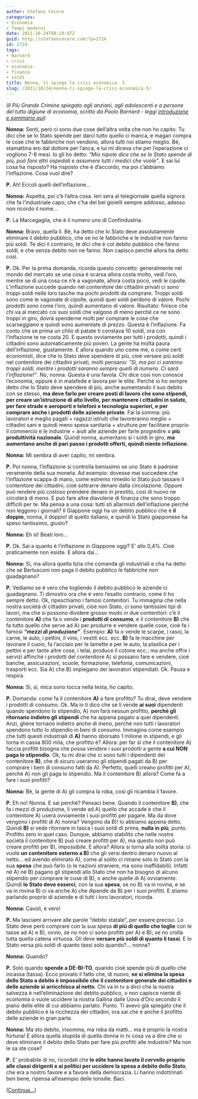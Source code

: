 ```yaml
---
author: Stefano Cecere
categories:
- Economia
- Tempi moderni
date: 2011-10-24T08:29:07Z
guid: http://stefanocecere.com/?p=2724
id: 2724
tags:
- Barnard
- crisi
- economia
- finanza
- soldi
title: Nonna, ti spiego la crisi economica. 5
slug: /2011/10/24/nonna-ti-spiego-la-crisi-economica-5/
---
```


_(Il Più Grande Crimine spiegato agli anziani, agli adolescenti e a persone del tutto digiune di economia, scritto da Paolo Barnard - leggi [introduzione e sommario qui](http://stefanocecere.com/2011/10/24/vi-spiego-la-crisi-economica/ "Vi spiego la crisi economica"))_

**Nonna:** Senti, però ci sono due cose dell’altra volta che non ho capito. Tu dici che se lo Stato spende per darci tutto quello ci manca, e magari compra le cose che le fabbriche non vendono, allora tutti noi stiamo meglio. Bè, stamattina ero dal dottore per l’anca, e lui mi diceva che per l’operazione ci vogliono 7-8 mesi. Io gli ho detto: _“Mio nipote dice che se lo Stato spende di più, può fare altri ospedali e assumere tutti i medici che vuole”_. E sai lui cosa ha risposto? Ha risposto che è d’accordo, ma poi c’abbiamo l’inflazione. Cosa vuol dire?

**P.** Ah! Eccoli quelli dell’inflazione…

**Nonna:** Aspetta, poi c’è l’altra cosa. Ieri sera al telegiornale quella signora che fa l’industriale capo, che c’ha dei bei gioielli sempre addosso, adesso non ricordo il nome…

**P.** La Marcegaglia, che è il numero uno di Confindustria.

**Nonna:** Bravo, quella lì. Bè, ha detto che lo Stato deve assolutamente eliminare il debito pubblico, che se no le fabbriche e le industrie non fanno più soldi. Te dici il contrario, te dici che è col debito pubblico che fanno soldi, e che senza debito non ne fanno. Non capisco perché allora ha detto così.

**P.** Ok. Per la prima domanda, ricorda questo concetto: generalmente nel mondo del mercato se una cosa è scarsa allora costa molto, vedi l’oro, mentre se di una cosa ce n’è a vagonate, allora costa poco, vedi le cipolle. L’inflazione succede quando nel contenitore dei cittadini privati ci sono troppi soldi nelle loro tasche ma pochi prodotti da comprare. Troppi soldi sono come le vagonate di cipolle, quindi quei soldi perdono di valore. Pochi prodotti sono come l’oro, quindi aumentano di valore. Risultato: finisce che chi va al mercato coi suoi soldi che valgono di meno perché ce ne sono troppi in giro, dovrà spenderne molti per comprare le cose che scarseggiano e quindi sono aumentate di prezzo. Questa è l’inflazione. Fa conto che se prima un chilo di patate ti constava 10 soldi, ora con l’inflazione te ne costa 20. E questo ovviamente per tutti i prodotti, quindi i cittadini sono automaticamente più poveri. La gente ha molta paura dell’inflazione, giustamente. E allora quando uno come me, o come certi economisti, dice che lo Stato deve spendere di più, cioè versare più soldi nel contenitore dei cittadini privati, molti pensano: _“Sì, ma poi ci saranno troppi soldi, mentre i prodotti saranno sempre quelli di numero. Ci sarà l’inflazione!”_. No, nonna. Questa è una favola. Chi dice così non conosce l’economia, oppure è in malafede e lavora per le elite. Perché io ho sempre detto che lo Stato deve spendere di più, anche aumentando il suo debito con se stesso, **ma deve farlo per creare posti di lavoro che sono stipendi, per creare un’istruzione di alto livello, per mantenere i cittadini in salute, per fare strade e aeroporti e telefoni e tecnologia superiori, e per comprare anche i prodotti delle aziende private**. Fai la somma: più lavoratori e meglio pagati + ragazzi istruiti che lavoreranno meglio + cittadini sani e quindi meno spesa sanitaria + strutture per facilitare proprio il commercio e le industrie + aiuti alle aziende per farle progredire **= più produttività nazionale**. Quindi nonna, aumentano sì i soldi in giro, **ma aumentano anche di pari passo i prodotti offerti, quindi niente inflazione.**

**Nonna:** Mi sembra di aver capito, mi sembra.

**P.** Poi nonna, l’inflazione si controlla benissimo se uno Stato è padrone veramente della sua moneta. Ad esempio: dovesse mai succedere che l’inflazione scappa di mano, come estremo rimedio lo Stato può tassare il contenitore dei cittadini, cioè sottrarre denaro dalla circolazione. Oppure può rendere più costoso prendere denaro in prestito, così di nuovo ne circolerà di meno. E può fare altre diavolerie di finanza che sono troppo difficili per te. Ma pensa a una cosa: tutti sti allarmisti dell’inflazione perché non leggono i giornali? Il Giappone oggi ha un debito pubblico che è **il doppio**, nonna, il doppio! di quello italiano, e quindi lo Stato giapponese ha speso tantissimo, giusto?

**Nonna:** Eh sì! Beati loro…

**P.** Ok. Sai a quanto è l’inflazione in Giappone oggi? E’ allo 0,4%. Cioè praticamente non esiste. E allora dai…

**Nonna:** Sì, ma allora quella tizia che comanda gli industriali e cha ha detto che se Berlusconi non paga il debito pubblico le fabbriche non guadagnano?

**P.** Vediamo se è vero che togliendo il debito pubblico le aziende ci guadagnano. Ti dimostro ora che è vero l’esatto contrario, come ti ho sempre detto. Ok, ripeschiamo i famosi contenitori. Tu immagina che nella nostra società di cittadini privati, cioè non Stato, ci sono tantissimi tipi di lavori, ma che si possono dividere grosso modo in due contenitori: c’è il contenitore **A)** che fa o vende i **prodotti di consumo**, e il contenitore **B)** che fa tutto quello che serve ad A) per produrre e vendere quelle cose, cioè fa i famosi _**“mezzi di produzione”**_. Esempio: **A)** fa o vende le scarpe, i rasoi, la carne, le auto, i pettini, il vino, i vestiti ecc. ecc. **B)** fa le macchine per lavorare il cuoio, fa l’acciaio per le lamette e per le auto, la plastica per i pettini e per tante altre cose, i telai, produce il cotone ecc.; ma anche offre i servizi affinché i prodotti del contenitore A) si possano fare e vendere, cioè banche, assicurazioni, scuole, formazione, telefonia, comunicazioni, trasporti ecc. Sia A) che B) impiegano dei lavoratori stipendiati. Ok. Pausa e respira.

**Nonna:** Sì, sì, mica sono tocca nella testa, ho capito.

**P.** Domanda: come fa il contenitore **A)** a fare profitto? Tu dirai, deve vendere i prodotti di consumo. Ok. Ma io ti dico che se li vende **ai suoi** dipendenti quando spendono lo stipendio, A) non farà nessun profitto, **perché gli ritornano indietro gli stipendi** che ha appena pagato a quei dipendenti. Anzi, gliene tornano indietro anche di meno, perché non tutti i lavoratori spendono tutto lo stipendio in beni di consumo. Immagina come esempio che tutti questi industriali di **A)** hanno sborsato 1 milione in stipendi, e gli torna in cassa 800 mila, che profitto è? Allora: per far sì che il contenitore A) faccia profitti bisogna che possa vendere i suoi prodotti a gente **a cui NON paga lo stipendio**. Ok, tu mi dirai che ci sono tutti i dipendenti del contenitore **B)**, che di sicuro useranno gli stipendi pagati da B) per comprare i beni di consumo fatti da A). Perfetto, quelli creano profitti per A), perché A) non gli paga lo stipendio. Ma il contenitore B) allora? Come fa a fare i suoi profitti?

**Nonna:** Bè, la gente di A) gli compra la roba, così gli ricambia il favore.

**P.** Eh no! Nonna. E sai perché? Pensaci bene. Quando il contenitore **B)**, che fa i mezzi di produzione, li vende ad A) quello che accade è che il contenitore A) userà ovviamente i suoi profitti per pagare. Ma da dove vengono i profitti di A) nonna? Vengono da B)! lo abbiamo appena detto. Quindi **B)** si vede ritornare in tasca i suoi soldi di prima, **nulla in più**, punto. Profitto zero in quel caso. Dunque, abbiamo stabilito che nelle nostre società il contenitore B) può creare profitti per A), ma questo non può creare profitti per B), impossibile. E allora? Allora si torna alla solita storia: ci vuole **un contenitore esterno a B)** che gli versi dentro denaro nuovo al netto… ed avendo eliminato A), come al solito ci rimane solo lo Stato con la sua **spesa** che può farlo (o le nazioni straniere, ma sono inaffidabili). Infatti né A) né B) pagano gli stipendi allo Stato che non ha bisogno di alcuno stipendio per comprare le cose di B), o anche quelle di A) ovviamente. Quindi **lo Stato deve esserci**, con la sua **spesa**, se no B) va in rovina, e se va in rovina B) ci va anche A) che dipende da B) per i suoi profitti. E stiamo parlando proprio di aziende e di tutti i loro lavoratori, ricorda.

**Nonna:** Cavoli, è vero!

**P.** Ma lasciami arrivare alle parole “debito statale”, per essere preciso. Lo Stato deve però comprare con la sua spesa **di più di quello che toglie** con le tasse ad A) e B), ovvio, se no non ci sono profitti per A) e B); se no crolla tutta quella catena virtuosa. Gli deve **versare più soldi di quanto li tassi**. E lo Stato versa più soldi di quanto tassi solo quando?… nonna?

**Nonna:** Quando?

**P.** Solo quando **spende a DE-BI-TO**, quando cioè spende più di quello che incassa (tassa). Ecco provato il fatto che, di nuovo, **se si elimina la spesa dello Stato a debito è impossibile che il contenitore generale dei cittadini e delle aziende si arricchisca al netto**. Chi va in tv a dirci che la nostra salvezza è nell’eliminazione del debito pubblico, o non capisce niente di economia o vuole uccidere la nostra Gallina dalle Uova d’Oro secondo il piano delle elite di cui abbiamo parlato. Punto. Ti avevo già spiegato che il debito pubblico è la ricchezza dei cittadini, ora sai che è anche il profitto delle aziende in gran parte.

**Nonna:** Ma sto debito, insomma, ma roba da matti… ma è proprio la nostra fortuna! E allora quella stupida di quella donna in tv cosa va a dire che si deve eliminare il debito dello Stato per fare più profitti alle industrie? Ma non le sa ste cose?

**P.** E’ probabile di no, ricordati che **le elite hanno lavato il cervello proprio alle classi dirigenti e ai politici per uccidere la spesa a debito dello Stato**, che era a nostro favore e a favore della democrazia. Li hanno indottrinati ben bene, ripensa all’esempio delle tonsille. Baci.

([Continua…](http://stefanocecere.com/2011/10/25/nonna-ti-spiego-la-crisi-economica-6/ "Nonna, ti spiego la crisi economica. 6"))
